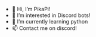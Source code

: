 - 👋 Hi, I’m PikaPi!
- 👀 I’m interested in Discord bots!
- 🌱 I’m currently learning python
- 📫 Contact me on discord!
